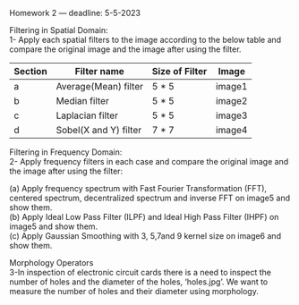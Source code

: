 Homework 2 — deadline: 5-5-2023

Filtering in Spatial Domain: \
1- Apply each spatial filters to the image according to the below table and compare the original image and the image after using the filter.


| Section | Filter name          | Size of Filter | Image  |
|---------|---------------------|----------------|--------|
| a       | Average(Mean) filter | 5 * 5          | image1 |
| b       | Median filter        | 5 * 5          | image2 |
| c       | Laplacian filter     | 5 * 5          | image3 |
| d       | Sobel(X and Y) filter| 7 * 7          | image4 |



Filtering in Frequency Domain: \
2- Apply frequency filters in each case and compare the original image and the image after using the filter:

(a) Apply frequency spectrum with Fast Fourier Transformation (FFT), centered spectrum, decentralized spectrum and inverse FFT on image5 and show them. \
(b) Apply Ideal Low Pass Filter (ILPF) and Ideal High Pass Filter (IHPF) on image5 and show them. \
(c) Apply Gaussian Smoothing with 3, 5,7and 9 kernel size on image6 and show them.

Morphology Operators \
3-In inspection of electronic circuit cards there is a need to inspect the number of holes and the diameter of the holes, ‘holes.jpg’.
We want to measure the number of holes and their diameter using morphology.
